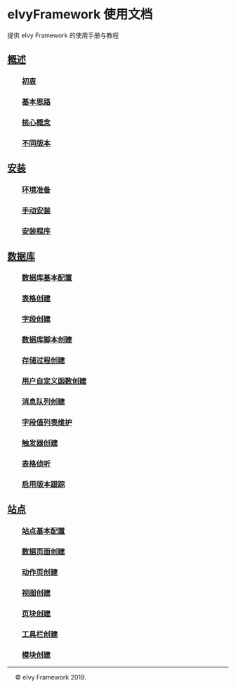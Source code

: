 # eIvyFramework 使用文档

提供 eIvy Framework 的使用手册与教程

## [概述](Chapter01/Index.html)

### &emsp;&emsp;[初衷](Chapter01/Sec01.html)

### &emsp;&emsp;[基本思路](Chapter01/Sec02.html)

### &emsp;&emsp;[核心概念](Chapter01/Sec03.html)  

### &emsp;&emsp;[不同版本](Chapter01/Sec04.html)

## [安装](Chapter02/Index.html)

### &emsp;&emsp;[环境准备](Chapter02/Sec01.html)

### &emsp;&emsp;[手动安装](Chapter02/Sec02.html)

### &emsp;&emsp;[安装程序](Chapter02/Sec03.html)

## [数据库](Chapter03/Index.html)

### &emsp;&emsp;[数据库基本配置](Chapter03/Sec01.html)

### &emsp;&emsp;[表格创建](Chapter03/Sec02.html)

### &emsp;&emsp;[字段创建](Chapter03/Sec03.html)

### &emsp;&emsp;[数据库脚本创建](Chapter03/Sec04.html)

### &emsp;&emsp;[存储过程创建](Chapter03/Sec05.html)

### &emsp;&emsp;[用户自定义函数创建](Chapter03/Sec06.html)

### &emsp;&emsp;[消息队列创建](Chapter03/Sec07.html)

### &emsp;&emsp;[字段值列表维护](Chapter03/Sec08.html)

### &emsp;&emsp;[触发器创建](Chapter03/Sec09.html)

### &emsp;&emsp;[表格侦听](Chapter03/Sec10.html)

### &emsp;&emsp;[启用版本跟踪](Chapter03/Sec11.html)

## [站点](Chapter04/Index.html)

### &emsp;&emsp;[站点基本配置](Chapter04/Sec01.html)

### &emsp;&emsp;[数据页面创建](Chapter04/Sec02.html)

### &emsp;&emsp;[动作页创建](Chapter04/Sec03.html)

### &emsp;&emsp;[视图创建](Chapter04/Sec02.html)

### &emsp;&emsp;[页块创建](Chapter04/Sec04.html)

### &emsp;&emsp;[工具栏创建](Chapter04/Sec05.html)

### &emsp;&emsp;[模块创建](Chapter04/Sec06.html)

---
&emsp; &copy; eIvy Framework 2019.
